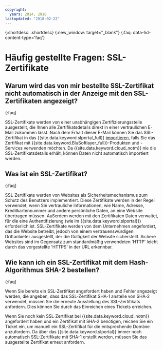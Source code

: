 ```yaml
---
copyright:
  years: 2014, 2018
lastupdated: "2018-02-22"
---
```


{:shortdesc: .shortdesc}
{:new_window: target="_blank"}
{:faq: data-hd-content-type='faq'}

<a name="top"></a>
# Häufig gestellte Fragen: SSL-Zertifikate

## Warum wird das von mir bestellte SSL-Zertifikat nicht automatisch in der Anzeige mit den SSL-Zertifikaten angezeigt?
{:faq}

SSL-Zertifikate werden von einer unabhängigen Zertifizierungsstelle ausgestellt, die Ihnen alle Zertifikatsdetails direkt in einer vertraulichen E-Mail zukommen lässt. Nach dem Erhalt dieser E-Mail können Sie das SSL-Zertifikat in das {{site.data.keyword.slportal_full}} [importieren](import-ssl-certificate.html), falls Sie das Zertifikat mit {{site.data.keyword.BluSoftlayer_full}}-Produkten und -Services verwenden möchten. Da {{site.data.keyword.cloud_notm}} nie die SSL-Zertifikatsdetails erhält, können Daten nicht automatisch importiert werden.

## Was ist ein SSL-Zertifikat?
{:faq}

SSL-Zertifikate werden von Websites als Sicherheitsmechanismus zum Schutz des Benutzers implementiert. Diese Zertifikate werden in der Regel verwendet, wenn Sie vertrauliche Informationen, wie Name, Adresse, Kreditkartennummer und andere persönliche Daten, an eine Website übertragen müssen. Außerdem werden mit den Zertifikaten Daten verwaltet, für die eine Authentifizierung (wie im {{site.data.keyword.slportal}}) erforderlich ist. SSL-Zertifikate werden von dem Unternehmen angefordert, das die Website betreibt, jedoch von einem vertrauenswürdigen Drittanbieter ausgestellt, der die Gültigkeit der Website sicherstellt. Sichere Websites sind im Gegensatz zum standardmäßig verwendeten 'HTTP' leicht durch das vorgestellte 'HTTPS' in der URL erkennbar.

## Wie kann ich ein SSL-Zertifikat mit dem Hash-Algorithmus SHA-2 bestellen?
{:faq}

Wenn Sie bereits ein SSL-Zertifikat angefordert haben und Fehler angezeigt werden, die angeben, dass das SSL-Zertifikat SHA-1 anstelle von SHA-2 verwendet, müssen Sie die erneute Ausstellung des SSL-Zertifikats anfordern. Dies können Sie durch das Einreichen eines Tickets erreichen.

Wenn Sie noch kein SSL-Zertifikat bei {{site.data.keyword.cloud_notm}} angefordert haben und ein Zertifikat mit SHA-2 benötigen, reichen Sie ein Ticket ein, um manuell ein SSL-Zertifikat für die entsprechende Domäne anzufordern. Da über das {{site.data.keyword.slportal}} immer noch automatisch SSL-Zertifikate mit SHA-1 erstellt werden, müssen Sie das ausgestellte Zertifikat erneut anfordern.
